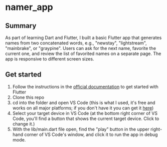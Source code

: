# namer_app

## Summary
As part of learning Dart and Flutter, I built a basic Flutter app that generates names from two concatenated words, e.g., "newstay", "lightstream", "mainbrake", or "graypine". Users can ask for the next name, favorite the current one, and review the list of favorited names on a separate page. The app is responsive to different screen sizes.

## Get started
1. Follow the instructions in the [official documentation](https://docs.flutter.dev/get-started/install) to get started with Flutter
2. Clone this repo
3. cd into the folder and open VS Code (this is what I used, it's free and works on all major platforms; if you don't have it you can get it [here](https://code.visualstudio.com/download))
4. Select your target device in VS Code (at the bottom right corner of VS Code, you'll find a button that shows the current target device. Click to change it.)
4. With the lib/main.dart file open, find the "play" button in the upper right-hand corner of VS Code's window, and click it to run the app in debug mode.


